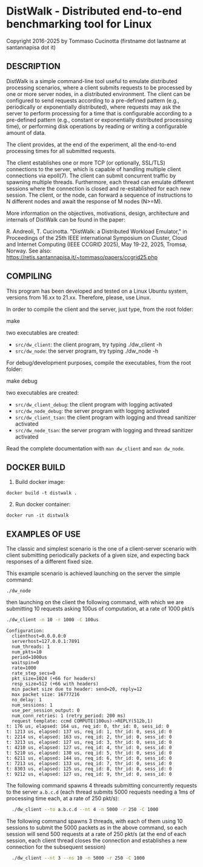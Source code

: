 DistWalk - Distributed end-to-end benchmarking tool for Linux
======================================================================
Copyright 2016-2025 by Tommaso Cucinotta (firstname dot lastname at santannapisa dot it)

DESCRIPTION
----------------------------------------------------------------------
DistWalk is a simple command-line tool useful to emulate distributed
processing scenarios, where a client submits requests to be processed
by one or more server nodes, in a distributed environment. The client
can be configured to send requests according to a pre-defined pattern
(e.g., periodically or exponentially distributed), where requests may
ask the server to perform processing for a time that is configurable
according to a pre-defined pattern (e.g., constant or exponentially
distributed processing time), or performing disk operations by reading
or writing a configurable amount of data.

The client provides, at the end of the experiment, all the end-to-end
processing times for all submitted requests.

The client establishes one or more TCP (or optionally, SSL/TLS)
connections to the server, which is capable of handling multiple client
connections via epoll(7).
The client can submit concurrent traffic by spawning multiple threads.
Furthermore, each thread can emulate different sessions where the
connection is closed and re-established for each new session.
The client, or the node, can forward a sequence of instructions
to N different nodes and await the response of M nodes (N>=M). 

More information on the objectives, motivations, design, architecture
and internals of DistWalk can be found in the paper:

R. Andreoli, T. Cucinotta. "DistWalk: a Distributed Workload Emulator,"
in Proceedings of the 25th IEEE international Symposium on
Cluster, Cloud and Internet Computing (IEEE CCGRID 2025), May 19-22,
2025, Tromsø, Norway.
See also: https://retis.santannapisa.it/~tommaso/papers/ccgrid25.php

COMPILING
----------------------------------------------------------------------
This program has been developed and tested on a Linux Ubuntu system,
versions from 16.xx to 21.xx. Therefore, please, use Linux.

In order to compile the client and the server, just type, from the
root folder:

  make

two executables are created:
- `src/dw_client`: the client program, try typing ./dw_client -h
- `src/dw_node`: the server program, try typing ./dw_node -h

For debug/development purposes, compile the executables, from the root folder:

  make debug

two executables are created:
- `src/dw_client_debug`: the client program with logging activated
- `src/dw_node_debug`: the server program with logging activated
- `src/dw_client_tsan`: the client program with logging and thread sanitizer activated
- `src/dw_node_tsan`: the server program with logging and thread sanitizer activated


Read the complete documentation with `man dw_client` and `man dw_node`. 

DOCKER BUILD
----------------------------------------------------------------------
1. Build docker image:
```console
docker build -t distwalk .
```
2. Run docker container:
```console
docker run -it distwalk
```


EXAMPLES OF USE
----------------------------------------------------------------------
The classic and simplest scenario is the one of a client-server
scenario with client submitting periodically packets of a given
size, and expecting back responses of a different fixed size.

This example scenario is achieved launching on the server the simple
command:
```console
./dw_node
```
then launching on the client the following command, with which we are
submitting 10 requests asking 100us of computation, at a rate of 1000 pkt/s
```bash
./dw_client -n 10 -r 1000 -C 100us
```
```console
Configuration:
  clienthost=0.0.0.0:0
  serverhost=127.0.0.1:7891
  num_threads: 1
  num_pkts=10
  period=1000us
  waitspin=0
  rate=1000
  rate_step_secs=0
  pkt_size=1024 (+66 for headers)
  resp_size=512 (+66 with headers)
  min packet size due to header: send=20, reply=12
  max packet size: 16777216
  no_delay: 1
  num_sessions: 1
  use_per_session_output: 0
  num_conn_retries: 1 (retry_period: 200 ms)
  request template: ccmd COMPUTE(100us)->REPLY(512b,1)
t: 176 us, elapsed: 164 us, req_id: 0, thr_id: 0, sess_id: 0
t: 1213 us, elapsed: 137 us, req_id: 1, thr_id: 0, sess_id: 0
t: 2214 us, elapsed: 163 us, req_id: 2, thr_id: 0, sess_id: 0
t: 3213 us, elapsed: 127 us, req_id: 3, thr_id: 0, sess_id: 0
t: 4210 us, elapsed: 127 us, req_id: 4, thr_id: 0, sess_id: 0
t: 5210 us, elapsed: 130 us, req_id: 5, thr_id: 0, sess_id: 0
t: 6211 us, elapsed: 144 us, req_id: 6, thr_id: 0, sess_id: 0
t: 7213 us, elapsed: 133 us, req_id: 7, thr_id: 0, sess_id: 0
t: 8303 us, elapsed: 125 us, req_id: 8, thr_id: 0, sess_id: 0
t: 9212 us, elapsed: 127 us, req_id: 9, thr_id: 0, sess_id: 0
```

The following command spawns 4 threads submitting concurrently
requests to the server `a.b.c.d` (each thread submits 5000 requests needing
a 1ms of processing time each, at a rate of 250 pkt/s):
```bash
  ./dw_client --to a.b.c.d --nt 4 -n 5000 -r 250 -C 1000
```
The following command spawns 3 threads, with each of them using 10
sessions to submit the 5000 packets as in the above command, so each
session will send 500 requests at a rate of 250 pkt/s (at the end of
each session, each client thread closes the connection and establishes
a new connection for the subsequent session)
```bash
  ./dw_client --nt 3 --ns 10 -n 5000 -r 250 -C 1000
```
